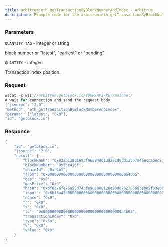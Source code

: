 ```yaml
---
title: arbitrum:eth_getTransactionByBlockNumberAndIndex - Arbitrum
description: Example code for the arbitrum:eth_getTransactionByBlockNumberAndIndex ws method. Сomplete guide on how to use arbitrum:eth_getTransactionByBlockNumberAndIndex ws in GetBlock.io Web3 documentation.
---
```


### Parameters


`QUANTITY|TAG` - integer or string

block number or "latest", "earliest" or "pending"

`QUANTITY` - integer

Transaction index position.

### Request

``` java
wscat -c wss://arbitrum.getblock.io/YOUR-API-KEY/mainnet/ 
# wait for connection and send the request body 
{"jsonrpc": "2.0",
"method": "eth_getTransactionByBlockNumberAndIndex",
"params": ["latest", "0x0"],
"id": "getblock.io"}
```

###  Response

``` java
{
    "id": "getblock.io",
    "jsonrpc": "2.0",
    "result": {
        "blockHash": "0x92ab138d1693f96884d613d2ecd8cd13307a4eeccabec9dd9d6ce2b0e0aae62e",
        "blockNumber": "0x5bc416f",
        "chainId": "0xa4b1",
        "from": "0x00000000000000000000000000000000000a4b05",
        "gas": "0x0",
        "gasPrice": "0x0",
        "hash": "0xbf837afe75a55d743fe901088126e90d8762756b83ebe9f03e0a568b6fd45918",
        "input": "0x6bf6a42d000000000000000000000000000000000000000000000000000000000000000000000000000000000000000000000000000000000000000000000000010924a90000000000000000000000000000000000000000000000000000000005bc416f0000000000000000000000000000000000000000000000000000000000000000",
        "nonce": "0x0",
        "r": "0x0",
        "s": "0x0",
        "to": "0x00000000000000000000000000000000000a4b05",
        "transactionIndex": "0x0",
        "type": "0x6a",
        "v": "0x0",
        "value": "0x0"
    }
}
```


